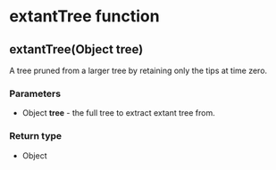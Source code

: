 extantTree function
===================
extantTree(Object **tree**)
---------------------------

A tree pruned from a larger tree by retaining only the tips at time zero.

### Parameters

- Object **tree** - the full tree to extract extant tree from.

### Return type

- Object



